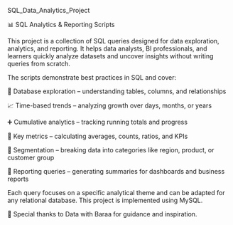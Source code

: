 SQL_Data_Analytics_Project

📊 SQL Analytics & Reporting Scripts

This project is a collection of SQL queries designed for data exploration, analytics, and reporting.
It helps data analysts, BI professionals, and learners quickly analyze datasets and uncover insights without writing queries from scratch.

The scripts demonstrate best practices in SQL and cover:

🔎 Database exploration – understanding tables, columns, and relationships

📈 Time-based trends – analyzing growth over days, months, or years

➕ Cumulative analytics – tracking running totals and progress

🧮 Key metrics – calculating averages, counts, ratios, and KPIs

🧩 Segmentation – breaking data into categories like region, product, or customer group

📑 Reporting queries – generating summaries for dashboards and business reports

Each query focuses on a specific analytical theme and can be adapted for any relational database.
This project is implemented using MySQL.

🙏 Special thanks to Data with Baraa for guidance and inspiration.
